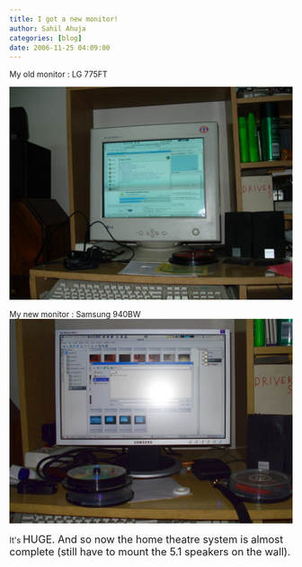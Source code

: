 ```yaml
---
title: I got a new monitor!
author: Sahil Ahuja
categories: [blog]
date: 2006-11-25 04:09:00
---
```


My old monitor : LG 775FT

![LG 775FT](/images/2006/DSC00576.jpg)

My new monitor : Samsung 940BW
![Samsung 940BW](/images/2006/DSC00594.jpg)

It's <span style="font-size:130%;">HUGE. <span style="font-size:100%;">And so now the home theatre system is almost complete (still have to mount the 5.1 speakers on the wall).</span></span>